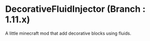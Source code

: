# DecorativeFluidInjector (Branch : 1.11.x)
A little minecraft mod that add decorative blocks using fluids.
